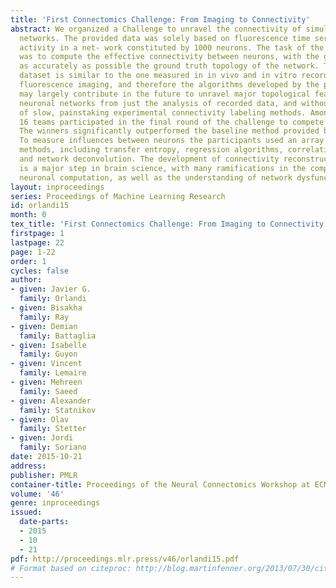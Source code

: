 ```yaml
---
title: 'First Connectomics Challenge: From Imaging to Connectivity'
abstract: We organized a Challenge to unravel the connectivity of simulated neuronal
  networks. The provided data was solely based on fluorescence time series of spontaneous
  activity in a net- work constituted by 1000 neurons. The task of the participants
  was to compute the effective connectivity between neurons, with the goal to reconstruct
  as accurately as possible the ground truth topology of the network. The procured
  dataset is similar to the one measured in in vivo and in vitro recordings of calcium
  fluorescence imaging, and therefore the algorithms developed by the participants
  may largely contribute in the future to unravel major topological features of living
  neuronal networks from just the analysis of recorded data, and without the need
  of slow, painstaking experimental connectivity labeling methods. Among 143 entrants,
  16 teams participated in the final round of the challenge to compete for prizes.
  The winners significantly outperformed the baseline method provided by the organizers.
  To measure influences between neurons the participants used an array of diverse
  methods, including transfer entropy, regression algorithms, correlation, deep learning,
  and network deconvolution. The development of connectivity reconstruction techniques
  is a major step in brain science, with many ramifications in the comprehension of
  neuronal computation, as well as the understanding of network dysfunctions in neuropathologies.
layout: inproceedings
series: Proceedings of Machine Learning Research
id: orlandi15
month: 0
tex_title: 'First Connectomics Challenge: From Imaging to Connectivity'
firstpage: 1
lastpage: 22
page: 1-22
order: 1
cycles: false
author:
- given: Javier G.
  family: Orlandi
- given: Bisakha
  family: Ray
- given: Demian
  family: Battaglia
- given: Isabelle
  family: Guyon
- given: Vincent
  family: Lemaire
- given: Mehreen
  family: Saeed
- given: Alexander
  family: Statnikov
- given: Olav
  family: Stetter
- given: Jordi
  family: Soriano
date: 2015-10-21
address: 
publisher: PMLR
container-title: Proceedings of the Neural Connectomics Workshop at ECML 2014
volume: '46'
genre: inproceedings
issued:
  date-parts:
  - 2015
  - 10
  - 21
pdf: http://proceedings.mlr.press/v46/orlandi15.pdf
# Format based on citeproc: http://blog.martinfenner.org/2013/07/30/citeproc-yaml-for-bibliographies/
---
```

